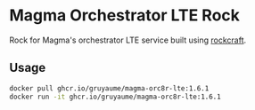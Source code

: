 # Magma Orchestrator LTE Rock

Rock for Magma's orchestrator LTE service built using [rockcraft](https://github.com/canonical/rockcraft). 

## Usage

```bash
docker pull ghcr.io/gruyaume/magma-orc8r-lte:1.6.1
docker run -it ghcr.io/gruyaume/magma-orc8r-lte:1.6.1
```
